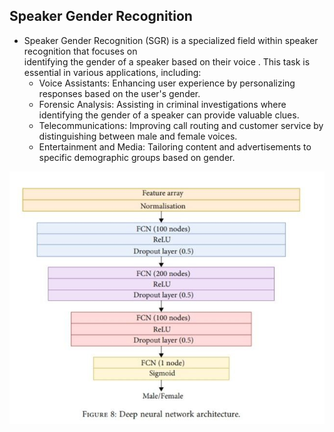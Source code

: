 ## Speaker Gender Recognition
- Speaker Gender Recognition (SGR) is a specialized field within speaker recognition that focuses on  
  identifying the gender of a speaker based on their voice . This task is essential in various applications, including:
    - Voice Assistants: Enhancing user experience by personalizing responses based on the user's gender.
    - Forensic Analysis: Assisting in criminal investigations where identifying the gender of a speaker can 
      provide valuable clues.
    - Telecommunications: Improving call routing and customer service by distinguishing between male and 
      female voices.
    - Entertainment and Media: Tailoring content and advertisements to specific demographic groups based on 
      gender.


![Model](media/model.jpg)



 
